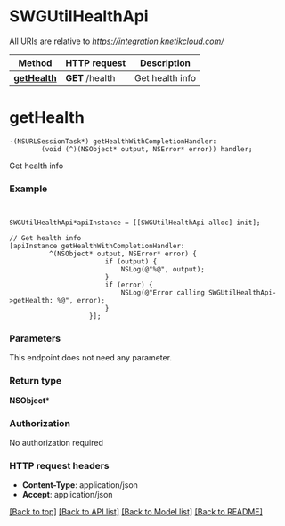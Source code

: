 # SWGUtilHealthApi

All URIs are relative to *https://integration.knetikcloud.com/*

Method | HTTP request | Description
------------- | ------------- | -------------
[**getHealth**](SWGUtilHealthApi.md#gethealth) | **GET** /health | Get health info


# **getHealth**
```objc
-(NSURLSessionTask*) getHealthWithCompletionHandler: 
        (void (^)(NSObject* output, NSError* error)) handler;
```

Get health info

### Example 
```objc


SWGUtilHealthApi*apiInstance = [[SWGUtilHealthApi alloc] init];

// Get health info
[apiInstance getHealthWithCompletionHandler: 
          ^(NSObject* output, NSError* error) {
                        if (output) {
                            NSLog(@"%@", output);
                        }
                        if (error) {
                            NSLog(@"Error calling SWGUtilHealthApi->getHealth: %@", error);
                        }
                    }];
```

### Parameters
This endpoint does not need any parameter.

### Return type

**NSObject***

### Authorization

No authorization required

### HTTP request headers

 - **Content-Type**: application/json
 - **Accept**: application/json

[[Back to top]](#) [[Back to API list]](../README.md#documentation-for-api-endpoints) [[Back to Model list]](../README.md#documentation-for-models) [[Back to README]](../README.md)

